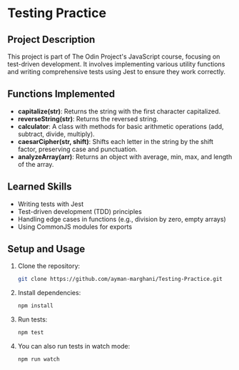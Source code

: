 # Testing Practice

## Project Description
This project is part of The Odin Project's JavaScript course, focusing on test-driven development. It involves implementing various utility functions and writing comprehensive tests using Jest to ensure they work correctly.

## Functions Implemented
- **capitalize(str)**: Returns the string with the first character capitalized.
- **reverseString(str)**: Returns the reversed string.
- **calculator**: A class with methods for basic arithmetic operations (add, subtract, divide, multiply).
- **caesarCipher(str, shift)**: Shifts each letter in the string by the shift factor, preserving case and punctuation.
- **analyzeArray(arr)**: Returns an object with average, min, max, and length of the array.

## Learned Skills
- Writing tests with Jest
- Test-driven development (TDD) principles
- Handling edge cases in functions (e.g., division by zero, empty arrays)
- Using CommonJS modules for exports

## Setup and Usage
1. Clone the repository: 
    ```bash
    git clone https://github.com/ayman-marghani/Testing-Practice.git
    ```
2. Install dependencies: 
   ```bash
   npm install
   ```
3. Run tests: 
    ```bash
    npm test
    ```
4. You can also run tests in watch mode: 
    ```bash
    npm run watch
    ```
